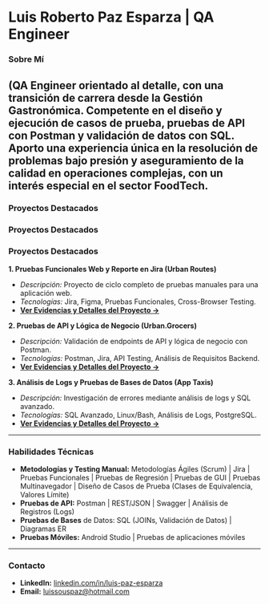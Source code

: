 # Luis Roberto Paz Esparza | QA Engineer

### Sobre Mí
**(QA Engineer orientado al detalle, con una transición de carrera desde la Gestión Gastronómica. Competente en el diseño y ejecución de casos de prueba, pruebas de API con Postman y validación de datos con SQL. Aporto una experiencia única en la resolución de problemas bajo presión y aseguramiento de la calidad en operaciones complejas, con un interés especial en el sector FoodTech.**
---

### Proyectos Destacados
### Proyectos Destacados

### Proyectos Destacados

**1. Pruebas Funcionales Web y Reporte en Jira (Urban Routes)**
* *Descripción:* Proyecto de ciclo completo de pruebas manuales para una aplicación web.
* *Tecnologías:* Jira, Figma, Pruebas Funcionales, Cross-Browser Testing.
* **[Ver Evidencias y Detalles del Proyecto ->](https://github.com/luis-paz-esp/proyecto-qa-web-urban-routes)**

**2. Pruebas de API y Lógica de Negocio (Urban.Grocers)**
* *Descripción:* Validación de endpoints de API y lógica de negocio con Postman.
* *Tecnologías:* Postman, Jira, API Testing, Análisis de Requisitos Backend.
* **[Ver Evidencias y Detalles del Proyecto ->](https://github.com/luis-paz-esp/proyecto-qa-api-urban-grocers)**

**3. Análisis de Logs y Pruebas de Bases de Datos (App Taxis)**
* *Descripción:* Investigación de errores mediante análisis de logs y SQL avanzado.
* *Tecnologías:* SQL Avanzado, Linux/Bash, Análisis de Logs, PostgreSQL.
* **[Ver Evidencias y Detalles del Proyecto ->](https://github.com/luis-paz-esp/proyecto-qa-sql-logs)**

---

### Habilidades Técnicas

* **Metodologías y Testing Manual:** Metodologías Ágiles (Scrum) | Jira | Pruebas Funcionales | Pruebas de Regresión | Pruebas de GUI | Pruebas Multinavegador | Diseño de Casos de Prueba (Clases de Equivalencia, Valores Límite)
* **Pruebas de API:** Postman | REST/JSON | Swagger | Análisis de Registros (Logs)
* **Pruebas de Bases** de Datos: SQL (JOINs, Validación de Datos) | Diagramas ER
* **Pruebas Móviles:** Android Studio | Pruebas de aplicaciones móviles
---

### Contacto
* **LinkedIn:** [linkedin.com/in/luis-paz-esparza](https://www.linkedin.com/in/luis-paz-esparza/)
* **Email:** [luissouspaz@hotmail.com](mailto:luissouspaz@hotmail.com)
